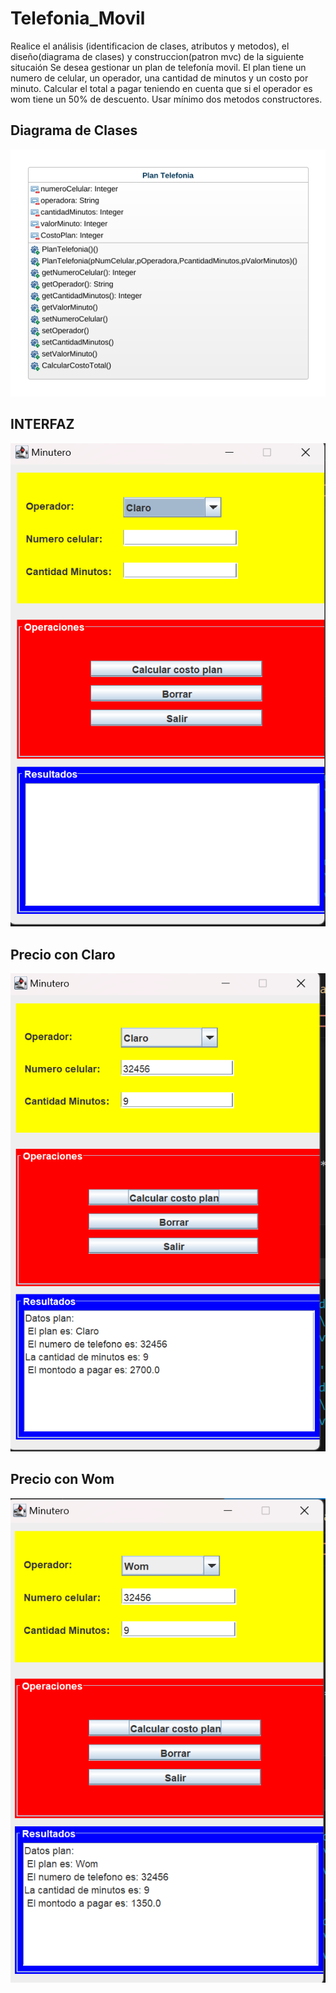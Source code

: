 # Telefonia_Movil
Realice el análisis (identificacion de clases, atributos y metodos), el diseño(diagrama de clases) y construccion(patron mvc) de la siguiente situcaión
Se desea gestionar un plan de telefonía movil. El plan tiene un numero de celular, un operador, una cantidad de minutos y un costo por minuto.
Calcular el total a pagar teniendo en cuenta que si el operador es wom tiene un 50% de descuento. 
Usar mínimo dos metodos constructores.
## Diagrama de Clases

![diagrama de clases](class-diagram.png "Diagrama de clases")
## INTERFAZ
![ interfaz](interfaz.png "Interfaz grafica")
## Precio con Claro
![ claro](conclaro.png "Precio con Claro")
## Precio con Wom
![ Wom](conWom.png "Precio con Wom")